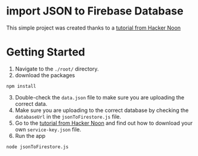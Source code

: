 # import JSON to Firebase Database

This simple project was created thanks to a [tutorial from Hacker Noon](https://hackernoon.com/filling-cloud-firestore-with-data-3f67d26bd66e)

# Getting Started

1. Navigate to the `./root/` directory.
2. download the packages

```
npm install
```

3. Double-check the `data.json` file to make sure you are uploading the correct data.
4. Make sure you are uploading to the correct database by checking the `databaseUrl` in the `jsonToFirestore.js` file.
5. Go to the [tutorial from Hacker Noon](https://hackernoon.com/filling-cloud-firestore-with-data-3f67d26bd66e) and find out how to download your own `service-key.json` file.
6. Run the app

```
node jsonToFirestore.js
```
